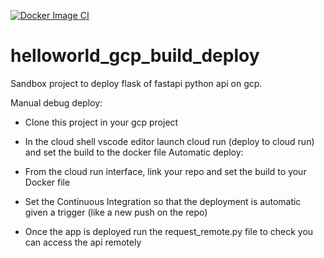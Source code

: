 [![Docker Image CI](https://github.com/yannoleon/helloworld_gcp_build_deploy/actions/workflows/docker-image.yml/badge.svg)](https://github.com/yannoleon/helloworld_gcp_build_deploy/actions/workflows/docker-image.yml)

# helloworld_gcp_build_deploy

Sandbox project to deploy flask of fastapi python api on gcp.

Manual debug deploy:
* Clone this project in your gcp project
* In the cloud shell vscode editor launch cloud run (deploy to cloud run) and set the build to the docker file
  Automatic deploy:
* From the cloud run interface, link your repo and set the build to your Docker file
* Set the Continuous Integration so that the deployment is automatic given a trigger (like a new push on the repo)
  
* Once the app is deployed run the request_remote.py file to check you can access the api remotely 
